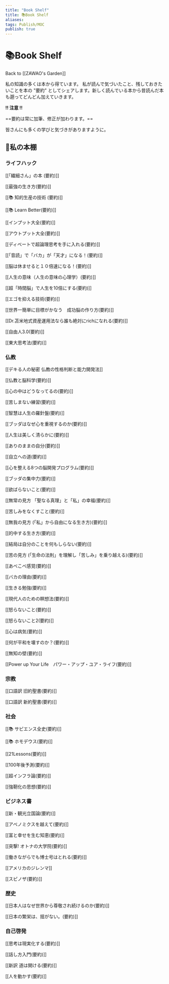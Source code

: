 ```yaml
---
title: "Book Shelf"
title: 📚Book Shelf
aliases:
tags: Publish/MOC
publish: true
---
```

# 📚Book Shelf
Back to [[ZAWAO's Garden]]

私の知識の多くは本から得ています。
私が読んで気づいたこと、残しておきたいことを本の "要約" としてシェアします。新しく読んでいる本から昔読んだ本も遡ってどんどん加えていきます。


**!! 注意 !!**

==要約は常に加筆、修正が加わります。==

皆さんにも多くの学びと気づきがありますように。

## 🔖私の本棚
### ライフハック
[[「繊細さん」の本 (要約)]]

[[最強の生き方(要約)]]

[[📚 知的生産の技術 (要約)]]

[[📚 Learn Better(要約)]]

[[インプット大全(要約)]]

[[アウトプット大全(要約)]]

[[ディベートで超論理思考を手に入れる(要約)]]

[[「音読」で「バカ」が「天才」になる！(要約)]]

[[脳は休ませると１０倍速になる！(要約)]]

[[人生の意味（人生の意味の心理学）(要約)]]

[[超「時間脳」で人生を10倍にする(要約)]]

[[エゴを抑える技術(要約)]]

[[世界一簡単に目標がかなう　成功脳の作り方(要約)]]

[[Dr.苫米地式資産運用法なら誰も絶対にrichになれる(要約)]]

[[自由人3.0(要約)]]

[[東大思考法(要約)]]

### 仏教
[[デキる人の秘密 仏教の性格判断と能力開発法]]

[[仏教と脳科学(要約)]]

[[心の中はどうなってるの(要約)]]

[[苦しまない練習(要約)]]

[[智慧は人生の羅針盤(要約)]]

[[ブッダはなぜ心を重視するのか(要約)]]

[[人生は美しく清らかに(要約)]]

[[ありのままの自分(要約)]]

[[自立への道(要約)]]

[[心を整える8つの脳開発プログラム(要約)]]

[[ブッダの集中力(要約)]]

[[欲ばらないこと(要約)]]

[[無常の見方 「聖なる真理」と「私」の幸福(要約)]]

[[苦しみをなくすこと(要約)]]

[[無我の見方 (「私」から自由になる生き方)(要約)]]

[[的中する生き方(要約)]]

[[結局は自分のことを何もしらない(要約)]]

[[苦の見方 (「生命の法則」を理解し「苦しみ」を乗り越える)(要約)]]

[[あべこべ感覚(要約)]]

[[バカの理由(要約)]]

[[生きる勉強(要約)]]

[[現代人のための瞑想法(要約)]]

[[怒らないこと(要約)]]

[[怒らないこと2(要約)]]

[[心は病気(要約)]]

[[何が平和を壊すのか？(要約)]]

[[無知の壁(要約)]]

[[Power up Your Life　パワー・アップ・ユア・ライフ(要約)]]

### 宗教
[[口語訳 旧約聖書(要約)]]

[[口語訳 新約聖書(要約)]]

### 社会
[[📚 サピエンス全史(要約)]]

[[📚 ホモデウス(要約)]]

[[21Lessons(要約)]]

[[100年後予測(要約)]]

[[超インフラ論(要約)]]

[[強靭化の思想(要約)]]



### ビジネス書
[[新・観光立国論(要約)]]

[[アベノミクスを越えて(要約)]]

[[富と幸せを生む知恵(要約)]]

[[突撃! オトナの大学院(要約)]]

[[働きながらでも博士号はとれる(要約)]]

[[アメリカのジレンマ]]

[[スピノザ(要約)]]


### 歴史
[[日本人はなぜ世界から尊敬され続けるのか(要約)]]

[[日本の繁栄は、揺がない。(要約)]]

### 自己啓発
[[思考は現実化する(要約)]]

[[話し方入門(要約)]]

[[新訳 道は開ける(要約)]]

[[人を動かす(要約)]]
